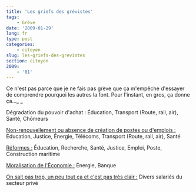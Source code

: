 ```yaml
---
title: 'Les griefs des grévistes'
tags:
    - Grève
date: '2009-01-29'
lang: fr
type: post
categories:
    - citoyen
slug: les-griefs-des-grevistes
section: citoyen
2009:
    - '01'
---
```


Ce n'est pas parce que je ne fais pas grève que ça m'empêche d'essayer de comprendre pourquoi les autres la font. Pour l'instant, en gros, ça donne ça…_
_

<span style="text-decoration: underline"><!-- more -->

Dégradation du pouvoir d'achat&nbsp;:</span> Éducation, Transport (Route, rail, air), Santé, Chômeurs

<span style="text-decoration: underline">Non-renouvellement ou absence de création de postes ou d'emplois&nbsp;: </span>Éducation, Justice, Énergie, Télécoms, Transport (Route, rail, air), Santé

<span style="text-decoration: underline">Réformes&nbsp;:</span> Éducation, Recherche, Santé, Justice, Emploi, Poste, Construction maritime

<span style="text-decoration: underline">Moralisation de l'Économie&nbsp;:</span> Énergie, Banque

<span style="text-decoration: underline">On sait pas trop, un peu tout ça et c'est pas très clair&nbsp;:</span> Divers salariés du secteur privé